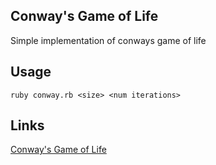 ## Conway's Game of Life

Simple implementation of conways game of life

## Usage

`ruby conway.rb <size> <num iterations>`

## Links

[Conway's Game of Life](https://pi.math.cornell.edu/~lipa/mec/lesson6.html)